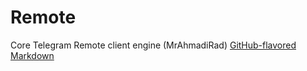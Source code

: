 # Remote
Core Telegram Remote client engine (MrAhmadiRad)
[GitHub-flavored Markdown](https://github.com/MohammadAhmadi-R/CliRemote)